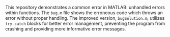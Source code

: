 This repository demonstrates a common error in MATLAB: unhandled errors within functions. The `bug.m` file shows the erroneous code which throws an error without proper handling. The improved version, `bugSolution.m`, utilizes `try-catch` blocks for better error management, preventing the program from crashing and providing more informative error messages.